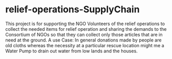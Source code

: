 # relief-operations-SupplyChain
This project is for supporting the NGO Volunteers of the relief operations to collect the needed items for relief operation and sharing the demands to the Consortium of NGOs so that they can collect only those articles that are in need at the ground.
A use Case: In general donations made by people are old cloths whereas the necessity at a particular rescue location might me a Water Pump to drain out water from low lands and the houses.
